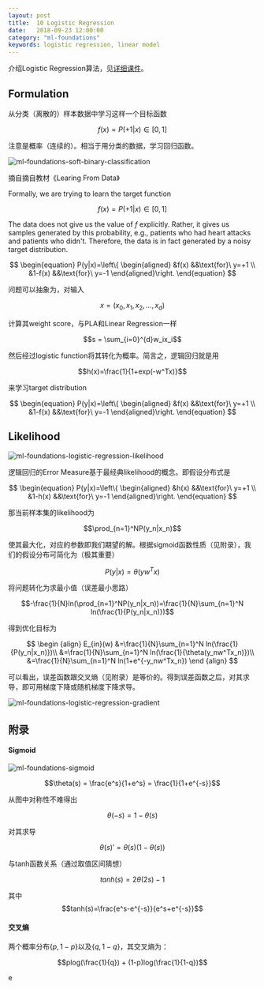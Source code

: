 ```yaml
---
layout: post
title:  10 Logistic Regression
date:   2018-09-23 12:00:00
category: "ml-foundations"
keywords: logistic regression, linear model
---
```


介绍Logistic Regression算法，见[详细课件](https://www.csie.ntu.edu.tw/~htlin/mooc/doc/10_handout.pdf)。

## Formulation

从分类（离散的）样本数据中学习这样一个目标函数

$$f(x) = P(+1|x) \in [0,1]$$

注意是概率（连续的）。相当于用分类的数据，学习回归函数。

![ml-foundations-soft-binary-classification](https://images-1256734305.cos.ap-beijing.myqcloud.com/ml-foundations-soft-binary-classification.png)

摘自摘自教材《Learing From Data》

Formally, we are trying to learn the target function

$$f(x) = P(+1|x) \in [0,1]$$

The data does not give us the value of $f$ explicitly. Rather, it gives us samples generated by this probability, e.g., patients who had heart attacks and patients who didn't. Therefore, the data is in fact generated by a noisy target distribution.

$$
\begin{equation}
  P(y|x)=\left\{
    \begin{aligned}
        &f(x) &&\text{for}\ y=+1 \\
        &1-f(x) &&\text{for}\ y=-1
    \end{aligned}\right.
\end{equation} 
$$

问题可以抽象为，对输入

$$x=(x_0,x_1,x_2,\dots,x_d )$$

计算其weight score，与PLA和Linear Regression一样

$$s = \sum_{i=0}^{d}w_ix_i$$

然后经过logistic function将其转化为概率。简言之，逻辑回归就是用

$$h(x)=\frac{1}{1+exp(-w^Tx)}$$

来学习target distribution

$$
\begin{equation}
  P(y|x)=\left\{
    \begin{aligned}
        &f(x) &&\text{for}\ y=+1 \\
        &1-f(x) &&\text{for}\ y=-1
    \end{aligned}\right.
\end{equation} 
$$

## Likelihood

![ml-foundations-logistic-regression-likelihood](https://images-1256734305.cos.ap-beijing.myqcloud.com/ml-foundations-logistic-regression-likelihood.png)

逻辑回归的Error Measure基于最经典likelihood的概念。即假设分布式是

$$
\begin{equation}
  P(y|x)=\left\{
    \begin{aligned}
        &h(x) &&\text{for}\ y=+1 \\
        &1-h(x) &&\text{for}\ y=-1
    \end{aligned}\right.
\end{equation}
$$

那当前样本集的likelihood为

$$\prod_{n=1}^NP(y_n|x_n)$$

使其最大化，对应的参数即我们期望的解。根据sigmoid函数性质（见附录），我们的假设分布可简化为（极其重要）

$$P(y|x)=\theta(yw^Tx)$$

将问题转化为求最小值（误差最小思路）

$$-\frac{1}{N}ln(\prod_{n=1}^NP(y_n|x_n))=\frac{1}{N}\sum_{n=1}^N ln(\frac{1}{P(y_n|x_n)})$$

得到优化目标为

$$
\begin {align}
E_{in}(w) 
&=\frac{1}{N}\sum_{n=1}^N ln(\frac{1}{P(y_n|x_n)})\\
&=\frac{1}{N}\sum_{n=1}^N ln(\frac{1}{\theta(y_nw^Tx_n)})\\
&=\frac{1}{N}\sum_{n=1}^N ln(1+e^{-y_nw^Tx_n})
\end {align}
$$

可以看出，误差函数跟交叉熵（见附录）是等价的。得到误差函数之后，对其求导，即可用梯度下降或随机梯度下降求导。

![ml-foundations-logistic-regression-gradient](https://images-1256734305.cos.ap-beijing.myqcloud.com/ml-foundations-logistic-regression-gradient.png)

## 附录

#### Sigmoid

![ml-foundations-sigmoid](https://images-1256734305.cos.ap-beijing.myqcloud.com/ml-foundations-sigmoid.png)

$$\theta(s) = \frac{e^s}{1+e^s} = \frac{1}{1+e^{-s}}$$

从图中对称性不难得出

$$\theta(-s) = 1 - \theta(s)$$

对其求导

$$\theta(s)'=\theta(s)(1-\theta(s))$$

与tanh函数关系（通过取值区间猜想）

$$tanh(s)=2\theta(2s)-1$$

其中
$$tanh(s)=\frac{e^s-e^{-s}}{e^s+e^{-s}}$$

#### 交叉熵

两个概率分布$\{p,1-p\}$以及$\{q,1-q\}$，其交叉熵为：

$$plog(\frac{1}{q}) + (1-p)log(\frac{1}{1-q})$$


e








































































































































